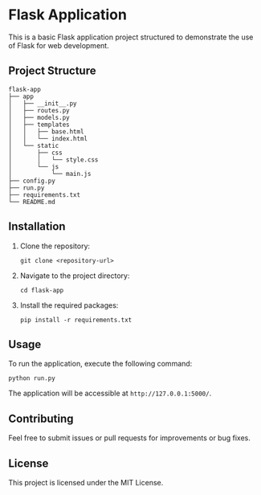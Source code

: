 # Flask Application

This is a basic Flask application project structured to demonstrate the use of Flask for web development.

## Project Structure

```
flask-app
├── app
│   ├── __init__.py
│   ├── routes.py
│   ├── models.py
│   ├── templates
│   │   ├── base.html
│   │   └── index.html
│   └── static
│       ├── css
│       │   └── style.css
│       └── js
│           └── main.js
├── config.py
├── run.py
├── requirements.txt
└── README.md
```

## Installation

1. Clone the repository:
   ```
   git clone <repository-url>
   ```
2. Navigate to the project directory:
   ```
   cd flask-app
   ```
3. Install the required packages:
   ```
   pip install -r requirements.txt
   ```

## Usage

To run the application, execute the following command:
```
python run.py
```

The application will be accessible at `http://127.0.0.1:5000/`.

## Contributing

Feel free to submit issues or pull requests for improvements or bug fixes. 

## License

This project is licensed under the MIT License.